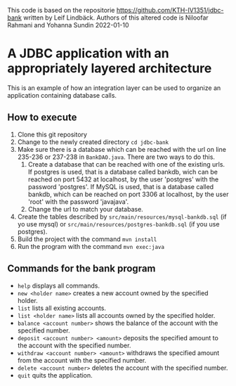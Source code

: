 This code is based on the repositorie https://github.com/KTH-IV1351/jdbc-bank written by Leif Lindbäck.
Authors of this altered code is Niloofar Rahmani and Yohanna Sundin
2022-01-10

# A JDBC application with an appropriately layered architecture

This is an example of how an integration layer can be used to organize an application containing database calls.

## How to execute

1. Clone this git repository
1. Change to the newly created directory `cd jdbc-bank`
1. Make sure there is a database which can be reached with the url on line 235-236 or 237-238 in `BankDAO.java`. There are two ways to do this.
   1. Create a database that can be reached with one of the existing urls. If
      postgres is used, that is a database called bankdb, wich can be
      reached on port 5432 at localhost, by the user 'postgres' with the
      password 'postgres'. If MySQL is used, that is a database called
      bankdb, which can be reached on port 3306 at localhost, by the user
      'root' with the password 'javajava'.
   1. Change the url to match your database.
1. Create the tables described by `src/main/resources/mysql-bankdb.sql` (if yo use mysql) or `src/main/resources/postgres-bankdb.sql` (if you use postgres).
1. Build the project with the command `mvn install`
1. Run the program with the command `mvn exec:java`

## Commands for the bank program

- `help` displays all commands.
- `new <holder name>` creates a new account owned by the specified holder.
- `list` lists all existing accounts.
- `list <holder name>` lists all accounts owned by the specified holder.
- `balance <account number>` shows the balance of the account with the specified number.
- `deposit <account number> <amount>` deposits the specified amount to the account with the specified number.
- `withdraw <account number> <amount>` withdraws the specified amount from the account with the specified number.
- `delete <account number>` deletes the account with the specified number.
- `quit` quits the application.
